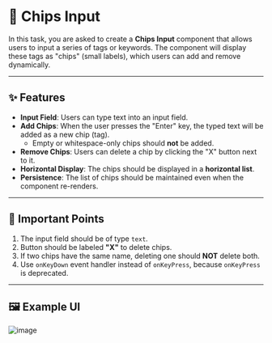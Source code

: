 # 💬 Chips Input

In this task, you are asked to create a **Chips Input** component that allows users to input a series of tags or keywords. The component will display these tags as "chips" (small labels), which users can add and remove dynamically.

---

## ✨ Features

- **Input Field**: Users can type text into an input field.
- **Add Chips**: When the user presses the "Enter" key, the typed text will be added as a new chip (tag).
  - Empty or whitespace-only chips should **not** be added.
- **Remove Chips**: Users can delete a chip by clicking the "X" button next to it.
- **Horizontal Display**: The chips should be displayed in a **horizontal list**.
- **Persistence**: The list of chips should be maintained even when the component re-renders.

---

## 📌 Important Points

1. The input field should be of type `text`.
2. Button should be labeled **"X"** to delete chips.
3. If two chips have the same name, deleting one should **NOT** delete both.
4. Use `onKeyDown` event handler instead of `onKeyPress`, because `onKeyPress` is deprecated.

---

## 🖼️ Example UI
![image](https://github.com/user-attachments/assets/ad804279-2a66-42bf-bdf5-2dbf84fb99f1)
